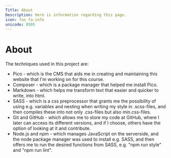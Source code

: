 ```yaml
---
Title: About
Description: Here is information regarding this page.
icon: fas fa-info
unicode: 8505
---
```


About
==========
The techniques used in this project are:
* Pico - which is the CMS that aids me in creating and maintaining this website that I'm working on for this course.
* Composer - which is a package manager that helped me install Pico.
* Markdown - which helps me transform text that easier and quicker to write, into html.
* SASS - which is a css preprocessor that grants me the possibility of using e.g. variables and nesting when writing my style in .scss-files, and then compiles these into not only .css-files but also min.css-files.
* Git and GitHub - which allows me to store my code at GitHub, where I later can access its different versions, and if I choose, others have the option of looking at it and contribute.
* Node.js and npm - which manages JavaScript on the serverside, and the node package manager was used to install e.g. SASS, and then offers me to run the desired functions from SASS, e.g. "npm run style" and "npm run lint".